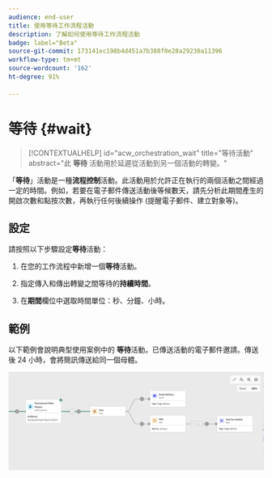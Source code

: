 ```yaml
---
audience: end-user
title: 使用等待工作流程活動
description: 了解如何使用等待工作流程活動
badge: label="Beta"
source-git-commit: 173141ec198b4d451a7b388f0e28a29230a11396
workflow-type: tm+mt
source-wordcount: '162'
ht-degree: 91%

---
```



# 等待 {#wait}


>[!CONTEXTUALHELP]
>id="acw_orchestration_wait"
>title="等待活動"
>abstract="此 **等待** 活動用於延遲從活動到另一個活動的轉變。"


「**等待**」活動是一種&#x200B;**流程控制**&#x200B;活動。此活動用於允許正在執行的兩個活動之間經過一定的時間。例如，若要在電子郵件傳送活動後等候數天，請先分析此期間產生的開啟次數和點按次數，再執行任何後續操作 (提醒電子郵件、建立對象等)。

## 設定

請按照以下步驟設定&#x200B;**等待**&#x200B;活動：

1. 在您的工作流程中新增一個&#x200B;**等待**&#x200B;活動。

1. 指定傳入和傳出轉變之間等待的&#x200B;**持續時間**。

1. 在&#x200B;**期間**&#x200B;欄位中選取時間單位：秒、分鐘、小時。

## 範例

以下範例會說明典型使用案例中的 **等待**&#x200B;活動。已傳送活動的電子郵件邀請。傳送後 24 小時，會將簡訊傳送給同一個母體。

![](../assets/workflow-wait-example.png)
